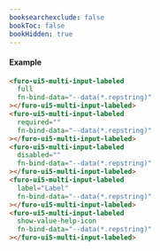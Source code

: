 ```yaml
---
booksearchexclude: false
bookToc: false
bookHidden: true
---
```

#### Example
<script type="module" src="/init.js"></script>
<furo-demo-snippet>
<template>
<furo-form-layouter four>
<furo-ui5-multi-input-labeled
    full
    fn-bind-data="--data(*.repstring)"
 ></furo-ui5-multi-input-labeled>
<furo-ui5-multi-input-labeled
    required=""
    fn-bind-data="--data(*.repstring)"
 ></furo-ui5-multi-input-labeled>
<furo-ui5-multi-input-labeled
    disabled=""
    fn-bind-data="--data(*.repstring)"
 ></furo-ui5-multi-input-labeled>
<furo-ui5-multi-input-labeled
    label="Label"
    fn-bind-data="--data(*.repstring)"
 ></furo-ui5-multi-input-labeled>
<furo-ui5-multi-input-labeled
    show-value-help-icon
    fn-bind-data="--data(*.repstring)"
 ></furo-ui5-multi-input-labeled>
</furo-form-layouter>
<furo-data-object
  type="experiment.Experiment"
  @-object-ready="--data"
></furo-data-object>
</template>
</furo-demo-snippet>

```html
<furo-ui5-multi-input-labeled
  full
  fn-bind-data="--data(*.repstring)"
></furo-ui5-multi-input-labeled>
<furo-ui5-multi-input-labeled
  required=""
  fn-bind-data="--data(*.repstring)"
></furo-ui5-multi-input-labeled>
<furo-ui5-multi-input-labeled
  disabled=""
  fn-bind-data="--data(*.repstring)"
></furo-ui5-multi-input-labeled>
<furo-ui5-multi-input-labeled
  label="Label"
  fn-bind-data="--data(*.repstring)"
></furo-ui5-multi-input-labeled>
<furo-ui5-multi-input-labeled
  show-value-help-icon
  fn-bind-data="--data(*.repstring)"
></furo-ui5-multi-input-labeled>
```


